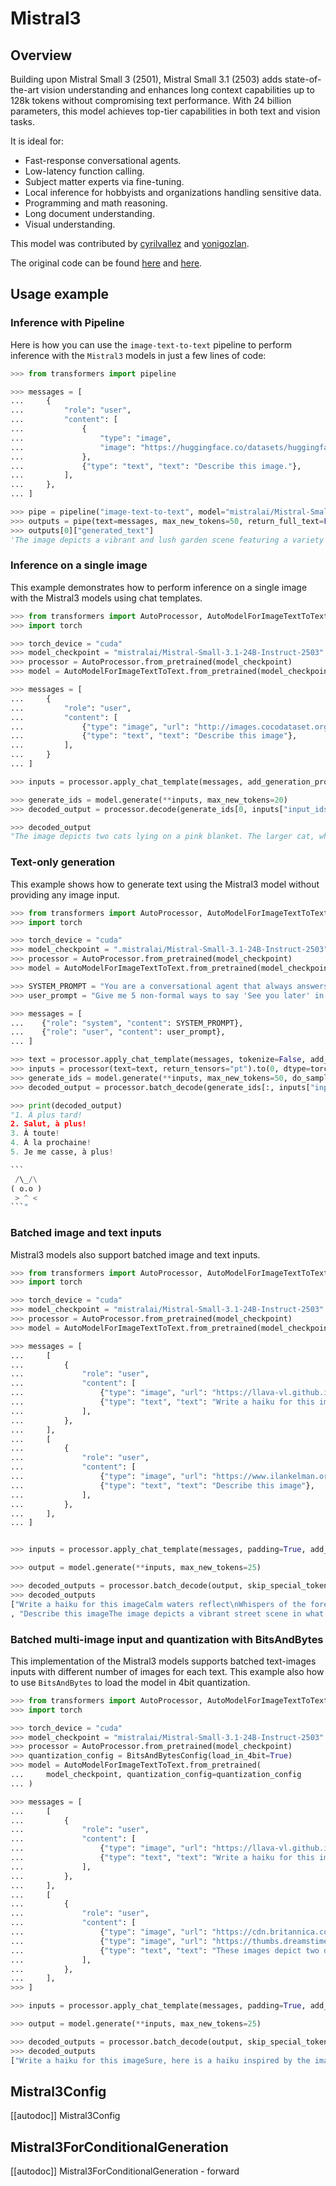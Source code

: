 <!--Copyright 2025 The HuggingFace Team. All rights reserved.

Licensed under the Apache License, Version 2.0 (the "License"); you may not use this file except in compliance with
the License. You may obtain a copy of the License at

http://www.apache.org/licenses/LICENSE-2.0

Unless required by applicable law or agreed to in writing, software distributed under the License is distributed on
an "AS IS" BASIS, WITHOUT WARRANTIES OR CONDITIONS OF ANY KIND, either express or implied. See the License for the
specific language governing permissions and limitations under the License.

⚠️ Note that this file is in Markdown but contain specific syntax for our doc-builder (similar to MDX) that may not be
rendered properly in your Markdown viewer.

-->

# Mistral3

## Overview

Building upon Mistral Small 3 (2501), Mistral Small 3.1 (2503) adds state-of-the-art vision understanding and enhances long context capabilities up to 128k tokens without compromising text performance. With 24 billion parameters, this model achieves top-tier capabilities in both text and vision tasks.

It is ideal for:
- Fast-response conversational agents.
- Low-latency function calling.
- Subject matter experts via fine-tuning.
- Local inference for hobbyists and organizations handling sensitive data.
- Programming and math reasoning.
- Long document understanding.
- Visual understanding.

This model was contributed by [cyrilvallez](https://huggingface.co/cyrilvallez) and [yonigozlan](https://huggingface.co/yonigozlan).

The original code can be found [here](https://github.com/vllm-project/vllm/blob/main/vllm/model_executor/models/pixtral.py) and [here](https://github.com/mistralai/mistral-common).

## Usage example

### Inference with Pipeline

Here is how you can use the `image-text-to-text` pipeline to perform inference with the `Mistral3` models in just a few lines of code:
```python
>>> from transformers import pipeline

>>> messages = [
...     {
...         "role": "user",
...         "content": [
...             {
...                 "type": "image",
...                 "image": "https://huggingface.co/datasets/huggingface/documentation-images/resolve/main/bee.jpg",
...             },
...             {"type": "text", "text": "Describe this image."},
...         ],
...     },
... ]

>>> pipe = pipeline("image-text-to-text", model="mistralai/Mistral-Small-3.1-24B-Instruct-2503", torch_dtype=torch.bfloat16)
>>> outputs = pipe(text=messages, max_new_tokens=50, return_full_text=False)
>>> outputs[0]["generated_text"]
'The image depicts a vibrant and lush garden scene featuring a variety of wildflowers and plants. The central focus is on a large, pinkish-purple flower, likely a Greater Celandine (Chelidonium majus), with a'
```
### Inference on a single image

This example demonstrates how to perform inference on a single image with the Mistral3 models using chat templates.

```python
>>> from transformers import AutoProcessor, AutoModelForImageTextToText
>>> import torch

>>> torch_device = "cuda"
>>> model_checkpoint = "mistralai/Mistral-Small-3.1-24B-Instruct-2503"
>>> processor = AutoProcessor.from_pretrained(model_checkpoint)
>>> model = AutoModelForImageTextToText.from_pretrained(model_checkpoint, device_map=torch_device, torch_dtype=torch.bfloat16)

>>> messages = [
...     {
...         "role": "user",
...         "content": [
...             {"type": "image", "url": "http://images.cocodataset.org/val2017/000000039769.jpg"},
...             {"type": "text", "text": "Describe this image"},
...         ],
...     }
... ]

>>> inputs = processor.apply_chat_template(messages, add_generation_prompt=True, tokenize=True, return_dict=True, return_tensors="pt").to(model.device, dtype=torch.bfloat16)

>>> generate_ids = model.generate(**inputs, max_new_tokens=20)
>>> decoded_output = processor.decode(generate_ids[0, inputs["input_ids"].shape[1] :], skip_special_tokens=True)

>>> decoded_output
"The image depicts two cats lying on a pink blanket. The larger cat, which appears to be an"...
```

### Text-only generation
This example shows how to generate text using the Mistral3 model without providing any image input.


````python
>>> from transformers import AutoProcessor, AutoModelForImageTextToText
>>> import torch

>>> torch_device = "cuda"
>>> model_checkpoint = ".mistralai/Mistral-Small-3.1-24B-Instruct-2503"
>>> processor = AutoProcessor.from_pretrained(model_checkpoint)
>>> model = AutoModelForImageTextToText.from_pretrained(model_checkpoint, device_map=torch_device, torch_dtype=torch.bfloat16)

>>> SYSTEM_PROMPT = "You are a conversational agent that always answers straight to the point, always end your accurate response with an ASCII drawing of a cat."
>>> user_prompt = "Give me 5 non-formal ways to say 'See you later' in French."

>>> messages = [
...    {"role": "system", "content": SYSTEM_PROMPT},
...    {"role": "user", "content": user_prompt},
... ]

>>> text = processor.apply_chat_template(messages, tokenize=False, add_generation_prompt=True)
>>> inputs = processor(text=text, return_tensors="pt").to(0, dtype=torch.float16)
>>> generate_ids = model.generate(**inputs, max_new_tokens=50, do_sample=False)
>>> decoded_output = processor.batch_decode(generate_ids[:, inputs["input_ids"].shape[1] :], skip_special_tokens=True)[0]

>>> print(decoded_output)
"1. À plus tard!
2. Salut, à plus!
3. À toute!
4. À la prochaine!
5. Je me casse, à plus!

```
 /\_/\
( o.o )
 > ^ <
```"
````

### Batched image and text inputs
Mistral3 models also support batched image and text inputs.

```python
>>> from transformers import AutoProcessor, AutoModelForImageTextToText
>>> import torch

>>> torch_device = "cuda"
>>> model_checkpoint = "mistralai/Mistral-Small-3.1-24B-Instruct-2503"
>>> processor = AutoProcessor.from_pretrained(model_checkpoint)
>>> model = AutoModelForImageTextToText.from_pretrained(model_checkpoint, device_map=torch_device, torch_dtype=torch.bfloat16)

>>> messages = [
...     [
...         {
...             "role": "user",
...             "content": [
...                 {"type": "image", "url": "https://llava-vl.github.io/static/images/view.jpg"},
...                 {"type": "text", "text": "Write a haiku for this image"},
...             ],
...         },
...     ],
...     [
...         {
...             "role": "user",
...             "content": [
...                 {"type": "image", "url": "https://www.ilankelman.org/stopsigns/australia.jpg"},
...                 {"type": "text", "text": "Describe this image"},
...             ],
...         },
...     ],
... ]


>>> inputs = processor.apply_chat_template(messages, padding=True, add_generation_prompt=True, tokenize=True, return_dict=True, return_tensors="pt").to(model.device, dtype=torch.bfloat16)

>>> output = model.generate(**inputs, max_new_tokens=25)

>>> decoded_outputs = processor.batch_decode(output, skip_special_tokens=True)
>>> decoded_outputs
["Write a haiku for this imageCalm waters reflect\nWhispers of the forest's breath\nPeace on wooden path"
, "Describe this imageThe image depicts a vibrant street scene in what appears to be a Chinatown district. The focal point is a traditional Chinese"]
```

### Batched multi-image input and quantization with BitsAndBytes
This implementation of the Mistral3 models supports batched text-images inputs with different number of images for each text.
This example also how to use `BitsAndBytes` to load the model in 4bit quantization.

```python
>>> from transformers import AutoProcessor, AutoModelForImageTextToText, BitsAndBytesConfig
>>> import torch

>>> torch_device = "cuda"
>>> model_checkpoint = "mistralai/Mistral-Small-3.1-24B-Instruct-2503"
>>> processor = AutoProcessor.from_pretrained(model_checkpoint)
>>> quantization_config = BitsAndBytesConfig(load_in_4bit=True)
>>> model = AutoModelForImageTextToText.from_pretrained(
...     model_checkpoint, quantization_config=quantization_config
... )

>>> messages = [
...     [
...         {
...             "role": "user",
...             "content": [
...                 {"type": "image", "url": "https://llava-vl.github.io/static/images/view.jpg"},
...                 {"type": "text", "text": "Write a haiku for this image"},
...             ],
...         },
...     ],
...     [
...         {
...             "role": "user",
...             "content": [
...                 {"type": "image", "url": "https://cdn.britannica.com/61/93061-050-99147DCE/Statue-of-Liberty-Island-New-York-Bay.jpg"},
...                 {"type": "image", "url": "https://thumbs.dreamstime.com/b/golden-gate-bridge-san-francisco-purple-flowers-california-echium-candicans-36805947.jpg"},
...                 {"type": "text", "text": "These images depict two different landmarks. Can you identify them?"},
...             ],
...         },
...     ],
>>> ]

>>> inputs = processor.apply_chat_template(messages, padding=True, add_generation_prompt=True, tokenize=True, return_dict=True, return_tensors="pt").to(model.device, dtype=torch.bfloat16)

>>> output = model.generate(**inputs, max_new_tokens=25)

>>> decoded_outputs = processor.batch_decode(output, skip_special_tokens=True)
>>> decoded_outputs
["Write a haiku for this imageSure, here is a haiku inspired by the image:\n\nCalm lake's wooden path\nSilent forest stands guard\n", "These images depict two different landmarks. Can you identify them? Certainly! The images depict two iconic landmarks:\n\n1. The first image shows the Statue of Liberty in New York City."]
```


## Mistral3Config

[[autodoc]] Mistral3Config


## Mistral3ForConditionalGeneration

[[autodoc]] Mistral3ForConditionalGeneration
    - forward
